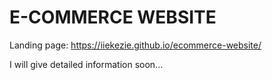 # E-COMMERCE WEBSITE

Landing page:
https://iiekezie.github.io/ecommerce-website/

I will give  detailed information soon...
